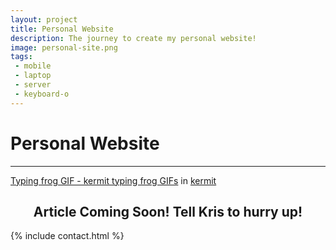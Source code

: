 ```yaml
---
layout: project
title: Personal Website
description: The journey to create my personal website!
image: personal-site.png
tags:
 - mobile
 - laptop
 - server
 - keyboard-o
---
```


<style>
  section.contact, .contact .container {
    background-color: white !important;
  }

  .contact hr, .contact h1 {
    display: none;
  }

  .tenor-gif-embed {
    margin-bottom: 15px;
  }

  .contact .round {
    background-color: #404150 !important;
    color: white !important;
  }

  .contact .round:hover {
    background-color: #AFC7DC !important;
  }

  .contact .button {
    color: #404150 !important;
    border: 1px solid #404150 !important;
  }

  .contact .button:hover {
    color: white !important;
    border: 1px solid white !important;
  }
</style>

# Personal Website
<hr>

<div class="tenor-gif-embed" data-postid="3965570" data-share-method="host" data-width="100%" data-aspect-ratio="1.7914"><a href="https://www.tenor.co/view/kermit-typing-frog-fast-comments-gif-3965570">Typing frog GIF - kermit typing frog GIFs</a> in <a href="https://www.tenor.co/search/kermit-gifs">kermit</a> </div><script type="text/javascript" async src="https://www.tenor.co/embed.js"></script>

<h2 style="text-align: center">Article Coming Soon! Tell Kris to hurry up!</h2>

{% include contact.html %}
